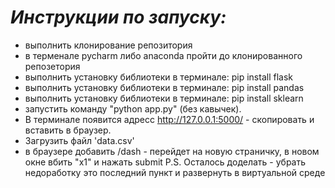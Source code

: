 # *Инструкции по запуску:*
- выполнить клонирование репозитория
- в терменале pycharm либо anaconda пройти до клонированного репозетория
- выполнить установку библиотеки в терминале: pip install flask
- выполнить установку библиотеки в терминале: pip install pandas
- выполнить установку библиотеки в терминале: pip install sklearn 
- запустить команду "python app.py" (без кавычек).
- В терминале появится адресс http://127.0.0.1:5000/ - скопировать и вставить в браузер.
- Загрузить файл 'data.csv'
- в браузере добавить /dash - перейдет на новую страничку, в новом окне вбить "x1" и нажать submit
P.S. Осталось доделать - убрать недоработку это последний пункт и развернуть в виртуальной среде 
